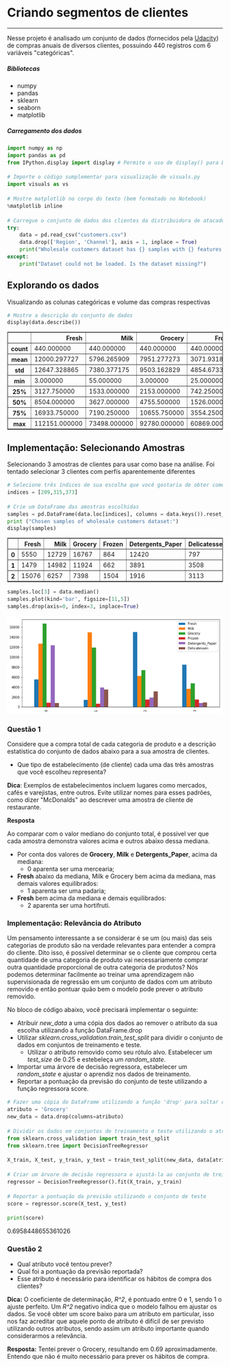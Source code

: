 # Criando segmentos de clientes
------
Nesse projeto é analisado um conjunto de dados (fornecidos pela [Udacity](https://www.udacity.com/)) de compras anuais de diversos clientes, possuindo 440 registros com 6 variáveis "categóricas".

##### Bibliotecas
* numpy
* pandas
* sklearn
* seaborn
* matplotlib

##### Carregamento dos dados
```python
import numpy as np
import pandas as pd
from IPython.display import display # Permite o uso de display() para DataFrames

# Importe o código sumplementar para visualização de visuals.py
import visuals as vs

# Mostre matplotlib no corpo do texto (bem formatado no Notebook)
%matplotlib inline

# Carregue o conjunto de dados dos clientes da distribuidora de atacado
try:
    data = pd.read_csv("customers.csv")
    data.drop(['Region', 'Channel'], axis = 1, inplace = True)
    print("Wholesale customers dataset has {} samples with {} features each.".format(*data.shape))
except:
    print("Dataset could not be loaded. Is the dataset missing?")
```

## Explorando os dados
<p>Visualizando as colunas categóricas e volume das compras respectivas</p>

```python
# Mostre a descrição do conjunto de dados
display(data.describe())
```

<div>
<table border="1" class="dataframe">
  <thead>
    <tr style="text-align: right;">
      <th></th>
      <th>Fresh</th>
      <th>Milk</th>
      <th>Grocery</th>
      <th>Frozen</th>
      <th>Detergents_Paper</th>
      <th>Delicatessen</th>
    </tr>
  </thead>
  <tbody>
    <tr>
      <th>count</th>
      <td>440.000000</td>
      <td>440.000000</td>
      <td>440.000000</td>
      <td>440.000000</td>
      <td>440.000000</td>
      <td>440.000000</td>
    </tr>
    <tr>
      <th>mean</th>
      <td>12000.297727</td>
      <td>5796.265909</td>
      <td>7951.277273</td>
      <td>3071.931818</td>
      <td>2881.493182</td>
      <td>1524.870455</td>
    </tr>
    <tr>
      <th>std</th>
      <td>12647.328865</td>
      <td>7380.377175</td>
      <td>9503.162829</td>
      <td>4854.673333</td>
      <td>4767.854448</td>
      <td>2820.105937</td>
    </tr>
    <tr>
      <th>min</th>
      <td>3.000000</td>
      <td>55.000000</td>
      <td>3.000000</td>
      <td>25.000000</td>
      <td>3.000000</td>
      <td>3.000000</td>
    </tr>
    <tr>
      <th>25%</th>
      <td>3127.750000</td>
      <td>1533.000000</td>
      <td>2153.000000</td>
      <td>742.250000</td>
      <td>256.750000</td>
      <td>408.250000</td>
    </tr>
    <tr>
      <th>50%</th>
      <td>8504.000000</td>
      <td>3627.000000</td>
      <td>4755.500000</td>
      <td>1526.000000</td>
      <td>816.500000</td>
      <td>965.500000</td>
    </tr>
    <tr>
      <th>75%</th>
      <td>16933.750000</td>
      <td>7190.250000</td>
      <td>10655.750000</td>
      <td>3554.250000</td>
      <td>3922.000000</td>
      <td>1820.250000</td>
    </tr>
    <tr>
      <th>max</th>
      <td>112151.000000</td>
      <td>73498.000000</td>
      <td>92780.000000</td>
      <td>60869.000000</td>
      <td>40827.000000</td>
      <td>47943.000000</td>
    </tr>
  </tbody>
</table>
</div>

## Implementação: Selecionando Amostras
<p>Selecionando 3 amostras de clientes para usar como base na análise. Foi tentado selecionar 3 clientes com perfís aparentemente diferentes</p>


```python
# Selecione três índices de sua escolha que você gostaria de obter como amostra do conjunto de dados
indices = [209,315,373]

# Crie um DataFrame das amostras escolhidas
samples = pd.DataFrame(data.loc[indices], columns = data.keys()).reset_index(drop = True)
print ("Chosen samples of wholesale customers dataset:")
display(samples)
```

<div>
<table border="1" class="dataframe">
  <thead>
    <tr style="text-align: right;">
      <th></th>
      <th>Fresh</th>
      <th>Milk</th>
      <th>Grocery</th>
      <th>Frozen</th>
      <th>Detergents_Paper</th>
      <th>Delicatessen</th>
    </tr>
  </thead>
  <tbody>
    <tr>
      <th>0</th>
      <td>5550</td>
      <td>12729</td>
      <td>16767</td>
      <td>864</td>
      <td>12420</td>
      <td>797</td>
    </tr>
    <tr>
      <th>1</th>
      <td>1479</td>
      <td>14982</td>
      <td>11924</td>
      <td>662</td>
      <td>3891</td>
      <td>3508</td>
    </tr>
    <tr>
      <th>2</th>
      <td>15076</td>
      <td>6257</td>
      <td>7398</td>
      <td>1504</td>
      <td>1916</td>
      <td>3113</td>
    </tr>
  </tbody>
</table>
</div>

```python
samples.loc[3] = data.median()
samples.plot(kind='bar', figsize=[11,5])
samples.drop(axis=0, index=3, inplace=True)
```

![png](images/img01.png)

### Questão 1
Considere que a compra total de cada categoria de produto e a descrição estatística do conjunto de dados abaixo para a sua amostra de clientes.

* Que tipo de estabelecimento (de cliente) cada uma das três amostras que você escolheu representa?

<b>Dica</b>: Exemplos de estabelecimentos incluem lugares como mercados, cafés e varejistas, entre outros. Evite utilizar nomes para esses padrões, como dizer "McDonalds" ao descrever uma amostra de cliente de restaurante.

<b>Resposta</b>

Ao comparar com o valor mediano do conjunto total, é possivel ver que cada amostra demonstra valores acima e outros abaixo dessa mediana.

- Por conta dos valores de <b>Grocery</b>, <b>Milk</b> e <b>Detergents_Paper</b>, acima da mediana:
  - 0 aparenta ser uma mercearia;
- <b>Fresh</b> abaixo da mediana, Milk e Grocery bem acima da mediana, mas demais valores equilibrados:
  - 1 aparenta ser uma padaria;
- <b>Fresh</b> bem acima da mediana e demais equilibrados:
  - 2 aparenta ser uma hortifruti.

### Implementação: Relevância do Atributo

Um pensamento interessante a se considerar é se um (ou mais) das seis categorias de produto são na verdade relevantes para entender a compra do cliente. Dito isso, é possível determinar se o cliente que comprou certa quantidade de uma categoria de produto vai necessariamente comprar outra quantidade proporcional de outra categoria de produtos? Nós podemos determinar facilmente ao treinar uma aprendizagem não supervisionada de regressão em um conjunto de dados com um atributo removido e então pontuar quão bem o modelo pode prever o atributo removido.

No bloco de código abaixo, você precisará implementar o seguinte:

- Atribuir *new_data* a uma cópia dos dados ao remover o atributo da sua escolha utilizando a função DataFrame.drop
- Utilizar *sklearn.cross_validation.train_test_split* para dividir o conjunto de dados em conjuntos de treinamento e teste.
    - Utilizar o atributo removido como seu rótulo alvo. Estabelecer um *test_size* de 0.25 e estebeleça um *random_state*.
- Importar uma árvore de decisão regressora, estabelecer um *random_state* e ajustar o aprendiz nos dados de treinamento.
- Reportar a pontuação da previsão do conjunto de teste utilizando a função regressora score.

```python
# Fazer uma cópia do DataFrame utilizando a função 'drop' para soltar o atributo dado
atributo = 'Grocery'
new_data = data.drop(columns=atributo)

# Dividir os dados em conjuntos de treinamento e teste utilizando o atributo dado como o alvo
from sklearn.cross_validation import train_test_split
from sklearn.tree import DecisionTreeRegressor

X_train, X_test, y_train, y_test = train_test_split(new_data, data[atributo], test_size=.3, random_state=13)

# Criar um árvore de decisão regressora e ajustá-la ao conjunto de treinamento
regressor = DecisionTreeRegressor().fit(X_train, y_train)

# Reportar a pontuação da previsão utilizando o conjunto de teste
score = regressor.score(X_test, y_test)

print(score)
```
0.6958448655361026

### Questão 2
- Qual atributo você tentou prever?
- Qual foi a pontuação da previsão reportada?
- Esse atributo é necessário para identificar os hábitos de compra dos clientes?

<b>Dica:</b> O coeficiente de determinação, *R^2*, é pontuado entre 0 e 1, sendo 1 o ajuste perfeito. Um *R^2* negativo indica que o modelo falhou em ajustar os dados. Se você obter um score baixo para um atributo em particular, isso nos faz acreditar que aquele ponto de atributo é difícil de ser previsto utilizando outros atributos, sendo assim um atributo importante quando considerarmos a relevância.

<b>Resposta:</b> Tentei prever o Grocery, resultando em 0.69 aproximadamente. Entendo que não é muito necessário para prever os hábitos de compra.
